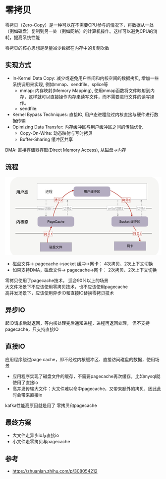 # 零拷贝

零拷贝（Zero-Copy）是一种可以在不需要CPU参与的情况下，将数据从一处（例如磁盘）复制到另一处（例如网络）的计算机操作。这样可以避免CPU的消耗，提高系统性能

零拷贝的核心思想是尽量减少数据在内存中的复制次数

## 实现方式

- In-Kernel Data Copy: 减少或避免用户空间和内核空间的数据拷贝, 增加一些系统调用来实现, 例如mmap、sendfile、splice等
  - mmap: 内存映射(Memory Mapping), 使用mmap函数将文件映射到内存，这样就可以直接操作内存来读写文件，而不需要进行文件的读写操作。
  - sendfile:
- Kernel Bypass Techniques: 直接IO, 用户态进程绕过内核直接与硬件进行数据传输
- Opimizing Data Transfer: 内存缓冲区与用户缓冲区之间的传输优化
  - Copy-On-Write: 动态映射与写时拷贝
  - Buffer-Sharing 缓冲区共享

DMA: 直接存储器存取(Direct Memory Access), 从磁盘->内存

## 流程

![零拷贝流程](./images/%E9%9B%B6%E6%8B%B7%E8%B4%9D.png)

- 磁盘文件-> pagecache->socket 缓冲->网卡：  4次拷贝、2次上下文切换
- 如果支持DMA，磁盘文件-> pagecache->网卡： 2次拷贝、2次上下文切换

零拷贝使用了pagecache技术， 适合90%以上的场景  
大文件场景下不应该使用零拷贝技术，也不应该使用pagecache  
高并发场景下，应该使用异步IO和直接IO替换零拷贝技术  

## 异步IO

起IO请求后就返回，等内核处理完后通知进程，进程再返回处理， 但不支持pagecache，只支持直接IO

## 直接IO

应用程序绕过page cache，即不经过内核缓冲区、直接访问磁盘的数据，使用场景

- 应用程序实现了磁盘文件的缓存，不需要pagecache再次缓存，比如mysql就使用了直接io
- 高并发传输大文件：大文件难以命中pagecache，又带来额外的拷贝，因此此时会带来直接io

kafka性能高原因就是用了 零拷贝和pagecache

## 最终方案

- 大文件走异步io与直接io
- 小文件走零拷贝与pagecache

## 参考

- https://zhuanlan.zhihu.com/p/308054212